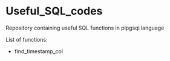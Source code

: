 # Useful_SQL_codes

Repository containing useful SQL functions in plpgsql language

List of functions:
- find_timestamp_col
